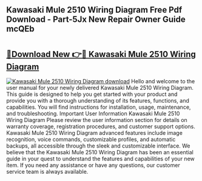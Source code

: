 ## Kawasaki Mule 2510 Wiring Diagram Free Pdf Download - Part-5Jx New Repair Owner Guide mcQEb

# <h2><a href="http://dfqw5nq.blite.top/?on=Kawasaki+Mule+2510+Wiring+Diagram">🔗Download New 👉🔴 Kawasaki Mule 2510 Wiring Diagram</a></h2>

[![Kawasaki Mule 2510 Wiring Diagram download](https://i.imgur.com/lujVjoI.png)](http://dfqw5nq.blite.top/?on=Kawasaki+Mule+2510+Wiring+Diagram)
Hello and welcome to the user manual for your newly delivered Kawasaki Mule 2510 Wiring Diagram. This guide is designed to help you get started with your product and provide you with a thorough understanding of its features, functions, and capabilities. You will find instructions for installation, usage, maintenance, and troubleshooting. Important User Information Kawasaki Mule 2510 Wiring Diagram Please review the user information section for details on warranty coverage, registration procedures, and customer support options. Kawasaki Mule 2510 Wiring Diagram advanced features include image recognition, voice commands, customizable profiles, and automatic backups, all accessible through the sleek and customizable interface. We believe that the Kawasaki Mule 2510 Wiring Diagram has been an essential guide in your quest to understand the features and capabilities of your new item. If you need any assistance or have any questions, our customer service team is always available.
